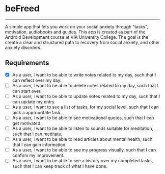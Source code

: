 # beFreed
---

A simple app that lets you work on your social anxiety through "tasks", motivation, audiobooks and guides. This app is created as part of the Android Development course at VIA University College.
The goal is the create a clear and structured path to recovery from social anxiety, and other anxiety disorders.

Requirements
---
- [x] As a user, I want to be able to write notes related to my day, such that I can reflect over my day.
- [ ] As a user, I want to be able to delete notes related to my day, such that I can start over.
- [ ] As a user, I want to be able to update notes related to my day, such that I can update my entry.
- [ ] As a user, I want to see a list of tasks, for my social level, such that I can pick a appropritate task.
- [ ] As a user, I want to be able to see motivational quotes, such that I can get motivated.
- [ ] As a user, I want to be able to listen to sounds suitable for meditation, such that I can meditate.
- [ ] As a user, I want to be able to read articles about mental health, such that I can gain information.
- [ ] As a user, I want to be able to see my progress visually, such that I can confirm my improvement.
- [ ] As a user, I want to be able to see a history over my completed tasks, such that I can keep track of what I have done.
